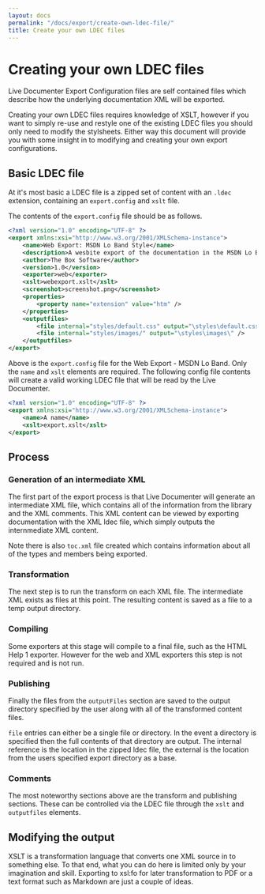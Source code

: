 ```yaml
---
layout: docs
permalink: "/docs/export/create-own-ldec-file/"
title: Create your own LDEC files
---
```


# Creating your own LDEC files

Live Documenter Export Configuration files are self contained files which describe how the underlying documentation
XML will be exported. 

Creating your own LDEC files requires knowledge of XSLT, however if you want to simply re-use and restyle one of the existing LDEC files you should only need to modify the stylsheets. Either way this document will provide you with some insight in to modifying and creating your own export configurations.

## Basic LDEC file
At it's most basic a LDEC file is a zipped set of content with an <code>.ldec</code> extension, containing an <code>export.config</code> and <code>xslt</code> file.

The contents of the <code>export.config</code> file should be as follows.

```xml
<?xml version="1.0" encoding="UTF-8" ?>
<export xmlns:xsi="http://www.w3.org/2001/XMLSchema-instance">
    <name>Web Export: MSDN Lo Band Style</name>
    <description>A wesbite export of the documentation in the MSDN Lo Band web style.</description>
    <author>The Box Software</author>
    <version>1.0</version>
    <exporter>web</exporter>
    <xslt>webexport.xslt</xslt>
    <screenshot>screenshot.png</screenshot>
    <properties>
        <property name="extension" value="htm" />
    </properties>
    <outputfiles>
        <file internal="styles/default.css" output="\styles\default.css" />
        <file internal="styles/images/" output="\styles\images\" />
    </outputfiles>
</export>
```

Above is the <code>export.config</code> file for the Web Export - MSDN Lo Band. Only the <code>name</code> and <code>xslt</code> elements are required. The following config file contents will create a valid working LDEC file that will be read by the Live Documenter.

```xml
<?xml version="1.0" encoding="UTF-8" ?>
<export xmlns:xsi="http://www.w3.org/2001/XMLSchema-instance">
    <name>A name</name>
    <xslt>export.xslt</xslt>
</export>
```

## Process
### Generation of an intermediate XML
The first part of the export process is that Live Documenter will generate an intermediate XML file, which contains all of the information from the library and the XML comments. This XML content can be viewed by exporting documentation with the XML ldec file, which simply outputs the internmediate XML content.

Note there is also <code>toc.xml</code> file created which contains information about all of the types and members being exported.

### Transformation
The next step is to run the transform on each XML file. The intermediate XML exists as files at this point. The resulting content is saved as a file to a temp output directory.

### Compiling
Some exporters at this stage will compile to a final file, such as the HTML Help 1 exporter. However for the web and XML exporters this step is not required and is not run.

### Publishing
Finally the files from the <code>outputFiles</code> section are saved to the output directory specified by the user along with all of the transformed content files.

<code>file</code> entries can either be a single file or directory. In the event a directory is specified then the full contents of that directory are output. The internal reference is the location in the zipped ldec file, the external is the location from the users specified export directory as a base.

### Comments
The most noteworthy sections above are the transform and publishing sections. These can be controlled via the LDEC file through the <code>xslt</code> and <code>outputfiles</code> elements.

## Modifying the output
XSLT is a transformation language that converts one XML source in to something else. To that end, what you can do here is limited only by your imagination and skill. Exporting to xsl:fo for later transformation to PDF or a text format such as Markdown are just a couple of ideas.